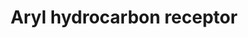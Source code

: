 ---
annotations:
- type: Pathway Ontology
  value: regulatory pathway
- type: Disease Ontology
  value: functioning pituitary adenoma
- type: Pathway Ontology
  value: signaling pathway
authors:
- Mkutmon
- Egonw
- Ariutta
- AlexanderPico
- MaintBot
- Eweitz
description: The Aryl Hydrocarbon receptor (AhR) is ligand activated transcription
  factor that regulates wide spectrum of gene expression. The main mediator of AhR
  is 2,3,7,8-Tetrachlorodibenzo-p-dioxin (TCDD) or polycyclic aromatic hydrocarbons
  which are widespread environmental pollutant causing a variety of severe health
  effects, e.g. immunosuppression, carcinogenesis and hepatotoxicity.   AhR is a member
  of basic helix-loop-helix-Per-Arnt-Sim (bHLH-PAS) superfamily of transcription factors.
  In the absence of ligand, the AhR can be found in the cytosol, bound to a dimer
  of the heat shock protein of 90 kDa (Hsp90) and the immunophilin-like protein, AIP
  (also known as XAP2 and ARA9). Upon ligand binding, the AHR translocates to the
  nucleus and binds with ARNT. The AHR/ARNT heterodimer binds to xenobiotic response
  elements and regulates a diverse set of genes
last-edited: 2021-05-21
organisms:
- Bos taurus
redirect_from:
- /index.php/Pathway:WP3226
- /instance/WP3226
schema-jsonld:
- '@context': https://schema.org/
  '@id': https://wikipathways.github.io/pathways/WP3226.html
  '@type': Dataset
  creator:
    '@type': Organization
    name: WikiPathways
  description: The Aryl Hydrocarbon receptor (AhR) is ligand activated transcription
    factor that regulates wide spectrum of gene expression. The main mediator of AhR
    is 2,3,7,8-Tetrachlorodibenzo-p-dioxin (TCDD) or polycyclic aromatic hydrocarbons
    which are widespread environmental pollutant causing a variety of severe health
    effects, e.g. immunosuppression, carcinogenesis and hepatotoxicity.   AhR is a
    member of basic helix-loop-helix-Per-Arnt-Sim (bHLH-PAS) superfamily of transcription
    factors. In the absence of ligand, the AhR can be found in the cytosol, bound
    to a dimer of the heat shock protein of 90 kDa (Hsp90) and the immunophilin-like
    protein, AIP (also known as XAP2 and ARA9). Upon ligand binding, the AHR translocates
    to the nucleus and binds with ARNT. The AHR/ARNT heterodimer binds to xenobiotic
    response elements and regulates a diverse set of genes
  keywords:
  - ''
  - Oxidative Stress
  - EGFR Pathway
  - EBNA-3
  - EP300
  - NRAS
  - Angiogenesis
  - VEGFA
  - XRE
  - PSRC1
  - CDK2
  - Cell Survival
  - CYP1B1
  - RET
  - NF1
  - RAF1
  - NFE2L2
  - NRIP1
  - NCOR2
  - LPL
  - HPGDS
  - FAS/ FAS-L (Apoptosis)
  - PAH
  - TCDD
  - GCLC
  - CDKN1A
  - RB1
  - ARNT
  - Detoxification of Xenobiotics and  metabolism of xenobiotics
  - AHRR
  - EGFR
  - NQO1
  - CDKN1B
  - Calcium Channel
  - CD36
  - CYP1A1
  - HRAS
  - ESR1
  - HSP90AA1
  - AIP
  - PLAGL1
  - DRE region
  - 'proliferation and tumorigenesis '
  - SRC
  - TNF
  - AHR
  - MAP2K1
  - KRAS
  - CDC37
  - KLF6
  - TATA
  - PGHS-2
  - CCL1
  - CYP1A2
  - NCOA7
  - NFKB1
  - E2F1
  - MYC
  - Estrogen Metabolism and modulation of Estrogen receptor signalling
  - Cell cycle inhibition
  - FGF21
  - RELA
  - MAPK1
  license: CC0
  name: Aryl hydrocarbon receptor
seo: CreativeWork
title: Aryl hydrocarbon receptor
wpid: WP3226
---
